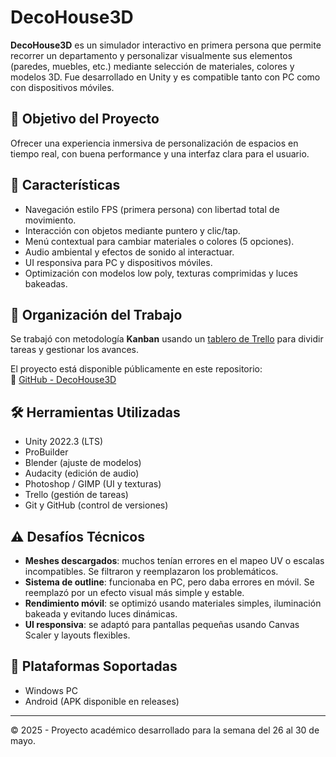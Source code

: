 # DecoHouse3D

**DecoHouse3D** es un simulador interactivo en primera persona que permite recorrer un departamento y personalizar visualmente sus elementos (paredes, muebles, etc.) mediante selección de materiales, colores y modelos 3D. Fue desarrollado en Unity y es compatible tanto con PC como con dispositivos móviles.

## 🎯 Objetivo del Proyecto

Ofrecer una experiencia inmersiva de personalización de espacios en tiempo real, con buena performance y una interfaz clara para el usuario.

## 🚀 Características

- Navegación estilo FPS (primera persona) con libertad total de movimiento.
- Interacción con objetos mediante puntero y clic/tap.
- Menú contextual para cambiar materiales o colores (5 opciones).
- Audio ambiental y efectos de sonido al interactuar.
- UI responsiva para PC y dispositivos móviles.
- Optimización con modelos low poly, texturas comprimidas y luces bakeadas.

## 📌 Organización del Trabajo

Se trabajó con metodología **Kanban** usando un [tablero de Trello](https://trello.com/b/ZrtGbOWE/decohouse-3d) para dividir tareas y gestionar los avances.

El proyecto está disponible públicamente en este repositorio:  
🔗 [GitHub - DecoHouse3D](https://github.com/manfredcamacho/DecoHouse3D)

## 🛠 Herramientas Utilizadas

- Unity 2022.3 (LTS)
- ProBuilder
- Blender (ajuste de modelos)
- Audacity (edición de audio)
- Photoshop / GIMP (UI y texturas)
- Trello (gestión de tareas)
- Git y GitHub (control de versiones)

## ⚠️ Desafíos Técnicos

- **Meshes descargados**: muchos tenían errores en el mapeo UV o escalas incompatibles. Se filtraron y reemplazaron los problemáticos.
- **Sistema de outline**: funcionaba en PC, pero daba errores en móvil. Se reemplazó por un efecto visual más simple y estable.
- **Rendimiento móvil**: se optimizó usando materiales simples, iluminación bakeada y evitando luces dinámicas.
- **UI responsiva**: se adaptó para pantallas pequeñas usando Canvas Scaler y layouts flexibles.

## 📱 Plataformas Soportadas

- Windows PC
- Android (APK disponible en releases)

---

© 2025 - Proyecto académico desarrollado para la semana del 26 al 30 de mayo.
